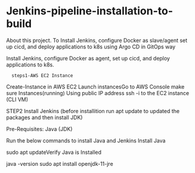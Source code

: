 # Jenkins-pipeline-installation-to-build
About this project. To Install Jenkins, configure Docker as slave/agent set up cicd, and deploy applications to k8s using Argo CD in GitOps way

Install Jenkins, configure Docker as agent, set up cicd, and deploy applications to k8s.

      steps1-AWS EC2 Instance
Create-Instance in AWS EC2
Launch instancesGo 
to AWS Console
make sure Instances(running)
Using public IP address ssh -i to the EC2 instance (CLI VM)

STEP2 Install Jenkins (before installition run apt update to updated the packages and then install JDK)

Pre-Requisites:
Java (JDK)

Run the below commands to install Java and Jenkins
Install Java

sudo apt updateVerify Java is Installed

java -version
sudo apt install openjdk-11-jre


